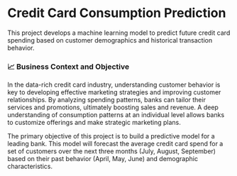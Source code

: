 # Credit Card Consumption Prediction
This project develops a machine learning model to predict future credit card spending based on customer demographics and historical transaction behavior.

### 📈 Business Context and Objective
In the data-rich credit card industry, understanding customer behavior is key to developing effective marketing strategies and improving customer relationships. By analyzing spending patterns, banks can tailor their services and promotions, ultimately boosting sales and revenue. A deep understanding of consumption patterns at an individual level allows banks to customize offerings and make strategic marketing plans.

The primary objective of this project is to build a predictive model for a leading bank. This model will forecast the average credit card spend for a set of customers over the next three months (July, August, September) based on their past behavior (April, May, June) and demographic characteristics.

